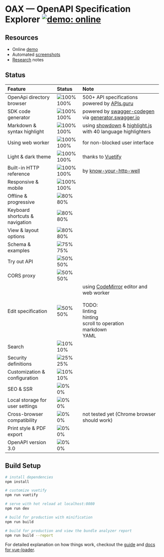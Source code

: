 # OAX &mdash; OpenAPI Specification Explorer [![demo: online](https://img.shields.io/badge/demo-online-brightgreen.svg?style=flat-square)](https://darosh.github.io/oax/)

## Resources

* Online [demo](https://darosh.github.io/oax/)
* Automated [screenshots](./doc/screenshots/README.md)
* [Research](./doc/RESEARCH.md) notes

## Status

Feature|Status|Note
:---|:---|:---
OpenApi directory browser|![100%](https://placehold.it/12/44cc11?text=+) 100%| 500+ API specifications powered by [APIs.guru](https://apis.guru/openapi-directory/)
SDK code generator|![100%](https://placehold.it/12/44cc11?text=+) 100%| powered by [swagger-codegen](https://github.com/swagger-api/swagger-codegen) via [generator.swagger.io](https://generator.swagger.io/) 
Markdown & syntax highlight|![100%](https://placehold.it/12/44cc11?text=+) 100%| using [showdown](https://github.com/showdownjs/showdown) & [highlight.js](https://highlightjs.org/) with 40 language highlighters 
Using web worker|![100%](https://placehold.it/12/44cc11?text=+) 100%| for non-blocked user interface
Light & dark theme|![100%](https://placehold.it/12/44cc11?text=+) 100%| thanks to [Vuetify](https://vuetifyjs.com/)
Built-in HTTP reference|![100%](https://placehold.it/12/44cc11?text=+) 100%| by [know-your-http-well](https://github.com/for-GET/know-your-http-well) 
Responsive & mobile|![100%](https://placehold.it/12/44cc11?text=+) 100%|  
Offline & progressive|![80%](https://placehold.it/12/44cc11?text=+) 80%| 
Keyboard shortcuts & navigation|![80%](https://placehold.it/12/44cc11?text=+) 80%|
View & layout options|![80%](https://placehold.it/12/44cc11?text=+) 80%| 
Schema & examples|![75%](https://placehold.it/12/dfb317?text=+) 75%| 
Try out API|![50%](https://placehold.it/12/dfb317?text=+) 50%| 
CORS proxy|![50%](https://placehold.it/12/dfb317?text=+) 50%| 
Edit specification|![50%](https://placehold.it/12/dfb317?text=+) 50%| using [CodeMirror](http://codemirror.net/) editor and web worker<br><br>TODO:<br>linting<br>hinting<br>scroll to operation<br>markdown<br>YAML
Search|![10%](https://placehold.it/12/dfb317?text=+) 10%| 
Security definitions|![25%](https://placehold.it/12/e05d44?text=+) 25%| 
Customization & configuration|![10%](https://placehold.it/12/e05d44?text=+) 10%| 
SEO & SSR|![0%](https://placehold.it/12/e05d44?text=+) 0%| 
Local storage for user settings|![0%](https://placehold.it/12/e05d44?text=+) 0%| 
Cross-browser compatibility|![0%](https://placehold.it/12/e05d44?text=+) 0%| not tested yet (Chrome browser should work) 
Print style & PDF export|![0%](https://placehold.it/12/e05d44?text=+) 0%|
OpenAPI version 3.0|![0%](https://placehold.it/12/e05d44?text=+) 0%|

## Build Setup

``` bash
# install dependencies
npm install

# customize vuetify
npm run vuetify

# serve with hot reload at localhost:8080
npm run dev

# build for production with minification
npm run build

# build for production and view the bundle analyzer report
npm run build --report
```

For detailed explanation on how things work, checkout the [guide](http://vuejs-templates.github.io/webpack/) and [docs for vue-loader](http://vuejs.github.io/vue-loader).
